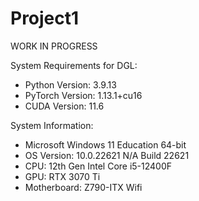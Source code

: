 # Project1

WORK IN PROGRESS

System Requirements for DGL:
- Python Version: 3.9.13
- PyTorch Version: 1.13.1+cu16
- CUDA Version: 11.6

System Information:
- Microsoft Windows 11 Education 64-bit
- OS Version: 10.0.22621 N/A Build 22621
- CPU: 12th Gen Intel Core i5-12400F
- GPU: RTX 3070 Ti
- Motherboard: Z790-ITX Wifi
